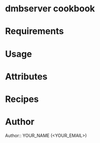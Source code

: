# dmbserver cookbook

# Requirements

# Usage

# Attributes

# Recipes

# Author

Author:: YOUR_NAME (<YOUR_EMAIL>)
